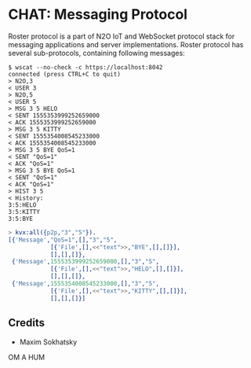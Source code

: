 CHAT: Messaging Protocol
========================

Roster protocol is a part of N2O IoT and WebSocket
protocol stack for messaging applications and server implementations.
Roster protocol has several sub-protocols, containing following messages:

```shell
$ wscat --no-check -c https://localhost:8042
connected (press CTRL+C to quit)
> N2O,3
< USER 3
> N2O,5
< USER 5
> MSG 3 5 HELO
< SENT 1555353999252659000
< ACK 1555353999252659000
> MSG 3 5 KITTY
< SENT 1555354008545233000
< ACK 1555354008545233000
> MSG 3 5 BYE QoS=1
< SENT "QoS=1"
< ACK "QoS=1"
> MSG 3 5 BYE QoS=1
< SENT "QoS=1"
< ACK "QoS=1"
> HIST 3 5
< History:
3:5:HELO
3:5:KITTY
3:5:BYE
```

```erlang
> kvx:all({p2p,"3","5"}).
[{'Message',"QoS=1",[],"3","5",
            [{'File',[],<<"text">>,"BYE",[],[]}],
            [],[],[]},
 {'Message',1555353999252659000,[],"3","5",
            [{'File',[],<<"text">>,"HELO",[],[]}],
            [],[],[]},
 {'Message',1555354008545233000,[],"3","5",
            [{'File',[],<<"text">>,"KITTY",[],[]}],
            [],[],[]}]
```

Credits
-------

* Maxim Sokhatsky

OM A HUM
